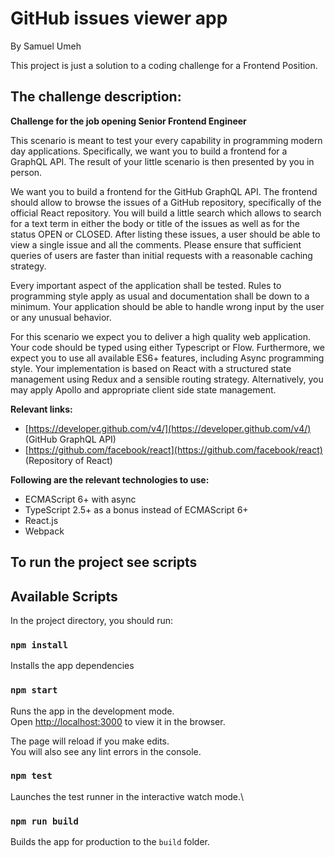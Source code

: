 # GitHub issues viewer app
By Samuel Umeh

This project is just a solution to a coding challenge for a Frontend Position.

## The challenge description:

**Challenge for the job opening Senior Frontend Engineer**

This scenario is meant to test your every capability in programming modern day applications.
Specifically, we want you to build a frontend for a GraphQL API. The result of your little scenario is then presented by
you in person.

We want you to build a frontend for the GitHub GraphQL API. The frontend should allow to browse the issues of a 
GitHub repository, specifically of the official React repository. You will build a little search which allows to
search for a text term in either the body or title of the issues as well as for the status OPEN or CLOSED.
After listing these issues, a user should be able to view a single issue and all the comments. Please ensure that
sufficient queries of users are faster than initial requests with a reasonable caching strategy.

Every important aspect of the application shall be tested. Rules to programming style apply as usual and
documentation shall be down to a minimum. Your application should be able to handle wrong input by the
user or any unusual behavior.

For this scenario we expect you to deliver a high quality web application. Your code should be typed using
either Typescript or Flow. Furthermore, we expect you to use all available ES6+ features, including
Async programming style. Your implementation is based on React with a structured state management using Redux and a
sensible routing strategy. Alternatively, you may apply Apollo and appropriate client side state
management.


**Relevant links:**
- [https://developer.github.com/v4/](https://developer.github.com/v4/) (GitHub GraphQL API)
- [https://github.com/facebook/react](https://github.com/facebook/react) (Repository of React)

**Following are the relevant technologies to use:**
- ECMAScript 6+ with async
- TypeScript 2.5+ as a bonus instead of ECMAScript 6+
- React.js
- Webpack

## To run the project see scripts

## Available Scripts

In the project directory, you should run:

### `npm install`

Installs the app dependencies 

### `npm start`

Runs the app in the development mode.\
Open [http://localhost:3000](http://localhost:3000) to view it in the browser.

The page will reload if you make edits.\
You will also see any lint errors in the console.

### `npm test`

Launches the test runner in the interactive watch mode.\

### `npm run build`
Builds the app for production to the `build` folder.

